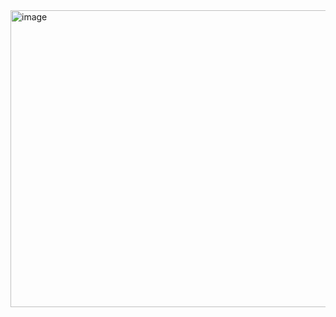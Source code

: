 <img width="1014" height="475" alt="image" src="https://github.com/user-attachments/assets/15a758ad-3a73-47a4-8750-9fe3cac0596a" />
